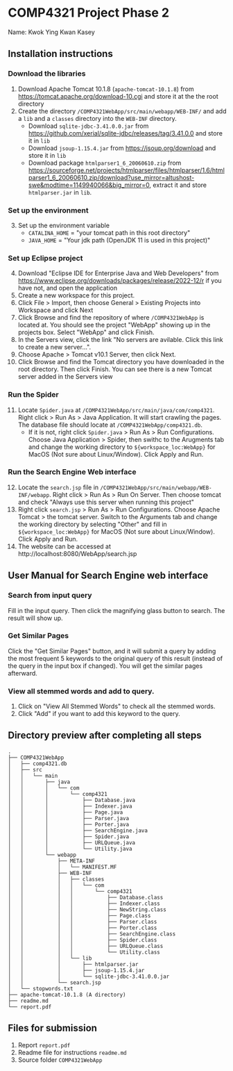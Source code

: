 # COMP4321 Project Phase 2

Name: Kwok Ying Kwan Kasey

## Installation instructions

### Download the libraries
1. Download Apache Tomcat 10.1.8 (`apache-tomcat-10.1.8`) from https://tomcat.apache.org/download-10.cgi and store it at the the root directory
2. Create the directory `/COMP4321WebApp/src/main/webapp/WEB-INF/` and add a `lib` and a `classes` directory into the `WEB-INF` directory.
    - Download `sqlite-jdbc-3.41.0.0.jar` from https://github.com/xerial/sqlite-jdbc/releases/tag/3.41.0.0 and store it in `lib`
    - Download `jsoup-1.15.4.jar` from https://jsoup.org/download and store it in `lib`
    - Download package `htmlparser1_6_20060610.zip` from https://sourceforge.net/projects/htmlparser/files/htmlparser/1.6/htmlparser1_6_20060610.zip/download?use_mirror=altushost-swe&modtime=1149940066&big_mirror=0, extract it and store `htmlparser.jar` in `lib`.

### Set up the environment
3. Set up the environment variable
    - `CATALINA_HOME` = "your tomcat path in this root directory"
    - `JAVA_HOME` = "Your jdk path (OpenJDK 11 is used in this project)"

### Set up Eclipse project
4. Download "Eclipse IDE for Enterprise Java and Web Developers" from https://www.eclipse.org/downloads/packages/release/2022-12/r if you have not, and open the application
5. Create a new workspace for this project.
6. Click File > Import, then choose General > Existing Projects into Workspace and click Next
7. Click Browse and find the repository of where `/COMP4321WebApp` is located at. You should see the project "WebApp" showing up in the projects box. Select "WebApp" and click Finish. 
8. In the Servers view, click the link "No servers are avilable. Click this link to create a new server...".
9. Choose Apache > Tomcat v10.1 Server, then click Next.
10. Click Browse and find the Tomcat directory you have downloaded in the root directory. Then click Finish. You can see there is a new Tomcat server added in the Servers view

### Run the Spider
11. Locate `Spider.java` at `/COMP4321WebApp/src/main/java/com/comp4321`. Right click > Run As > Java Application. It will start crawling the pages. The database file should locate at `/COMP4321WebApp/comp4321.db`. 
    - If it is not, right click `Spider.java` > Run As > Run Configurations. Choose Java Application > Spider, then swithc to the Arugments tab and change the working directory to `${workspace_loc:WebApp}` for MacOS (Not sure about Linux/Window). Click Apply and Run.

### Run the Search Engine Web interface
12. Locate the `search.jsp` file in `/COMP4321WebApp/src/main/webapp/WEB-INF/webapp`. Right click > Run As > Run On Server. Then choose tomcat and check "Always use this server when running this project"
13. Right click `search.jsp` > Run As > Run Configurations. Choose Apache Tomcat > the tomcat server. Switch to the Arguments tab and change the working directory by selecting "Other" and fill in `${workspace_loc:WebApp}` for MacOS (Not sure about Linux/Window). Click Apply and Run.
14. The website can be accessed at http://localhost:8080/WebApp/search.jsp

## User Manual for Search Engine web interface
### Search from input query
Fill in the input query. Then click the magnifying glass button to search. The result will show up.
### Get Similar Pages
Click the "Get Similar Pages" button, and it will submit a query by adding the most frequent 5 keywords to the original query of this result (instead of the query in the input box if changed). You will get the similar pages afterward.
### View all stemmed words and add to query.
1. Click on "View All Stemmed Words" to check all the stemmed words. 
2. Click "Add" if you want to add this keyword to the query.

## Directory preview after completing all steps
```
.
├── COMP4321WebApp
│   ├── comp4321.db
│   ├── src
│   │   └── main
│   │       ├── java
│   │       │   └── com
│   │       │       └── comp4321
│   │       │           ├── Database.java
│   │       │           ├── Indexer.java
│   │       │           ├── Page.java
│   │       │           ├── Parser.java
│   │       │           ├── Porter.java
│   │       │           ├── SearchEngine.java
│   │       │           ├── Spider.java
│   │       │           ├── URLQueue.java
│   │       │           └── Utility.java
│   │       └── webapp
│   │           ├── META-INF
│   │           │   └── MANIFEST.MF
│   │           ├── WEB-INF
│   │           │   ├── classes
│   │           │   │   └── com
│   │           │   │       └── comp4321
│   │           │   │           ├── Database.class
│   │           │   │           ├── Indexer.class
│   │           │   │           ├── NewString.class
│   │           │   │           ├── Page.class
│   │           │   │           ├── Parser.class
│   │           │   │           ├── Porter.class
│   │           │   │           ├── SearchEngine.class
│   │           │   │           ├── Spider.class
│   │           │   │           ├── URLQueue.class
│   │           │   │           └── Utility.class
│   │           │   └── lib
│   │           │       ├── htmlparser.jar
│   │           │       ├── jsoup-1.15.4.jar
│   │           │       └── sqlite-jdbc-3.41.0.0.jar
│   │           └── search.jsp
│   └── stopwords.txt
├── apache-tomcat-10.1.8 (A directory)
├── readme.md
└── report.pdf
```

## Files for submission

1. Report `report.pdf`
2. Readme file for instructions `readme.md`
3. Source folder `COMP4321WebApp`
